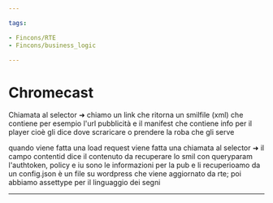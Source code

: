 ```yaml
---

tags:

- Fincons/RTE
- Fincons/business_logic

---
```


# Chromecast

Chiamata al selector ➜ chiamo un link che ritorna un smilfile (xml) che contiene per esempio l'url pubblicità e il manifest che contiene info per il player cioè gli dice dove scraricare o prendere la roba che gli serve

quando viene fatta una load request viene fatta una chiamata al selector ➜ il campo contentid dice il contenuto da recuperare lo smil con queryparam l'authtoken, policy e iu sono le informazioni per la pub e li recuperioamo da un config.json è un file su wordpress che viene aggiornato da rte; poi abbiamo assettype per il linguaggio dei segni

---

